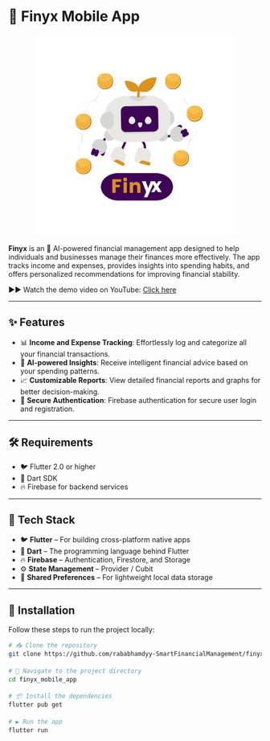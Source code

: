 # 📱 Finyx Mobile App

<p align="center">
  <img src="assets/images/intro/finyx_logo.png" alt="Finyx Logo" width="400"/>
</p>

**Finyx** is an 🤖 AI-powered financial management app designed to help individuals and businesses manage their finances more effectively. The app tracks income and expenses, provides insights into spending habits, and offers personalized recommendations for improving financial stability.


▶️▶️ Watch the demo video on YouTube: [Click here](https://youtu.be/soIwbTVkB5s)


---

## ✨ Features
- 📊 **Income and Expense Tracking**: Effortlessly log and categorize all your financial transactions.
- 🧠 **AI-powered Insights**: Receive intelligent financial advice based on your spending patterns.
- 📈 **Customizable Reports**: View detailed financial reports and graphs for better decision-making.
- 🔐 **Secure Authentication**: Firebase authentication for secure user login and registration.

---

## 🛠 Requirements
- 🐦 Flutter 2.0 or higher  
- 🎯 Dart SDK  
- 🔥 Firebase for backend services  

---

## 🧩 Tech Stack

- 🐦 **Flutter** – For building cross-platform native apps  
- 🎯 **Dart** – The programming language behind Flutter  
- 🔥 **Firebase** – Authentication, Firestore, and Storage  
- ⚙️ **State Management** – Provider / Cubit  
- 💾 **Shared Preferences** – For lightweight local data storage

---

## 🚀 Installation

Follow these steps to run the project locally:

```bash
# 📥 Clone the repository
git clone https://github.com/rababhamdyy-SmartFinancialManagement/finyx_mobile_app.git

# 📂 Navigate to the project directory
cd finyx_mobile_app

# 📦 Install the dependencies
flutter pub get

# ▶️ Run the app
flutter run
